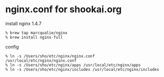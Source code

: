 nginx.conf for shookai.org 
==========================

install nginx 1.4.7

    % brew tap marcqualie/nginx
    % brew install nginx-full

config

    % ln -s /Users/sho/etc/nginx/nginx.conf /usr/local/etc/nginx/nginx.conf
    % ln -s /Users/sho/etc/nginx/apps /usr/local/etc/nginx/apps
    % ln -s /Users/sho/etc/nginx/includes /usr/local/etc/nginx/includes